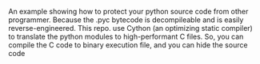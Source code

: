 An example showing how to protect your python source code from other programmer. Because the .pyc bytecode is decompileable and is easily reverse-engineered. This repo. use Cython (an optimizing static compiler) to translate the python modules to high-performant C files. So, you can compile the C code to binary execution file, and you can hide the source code

